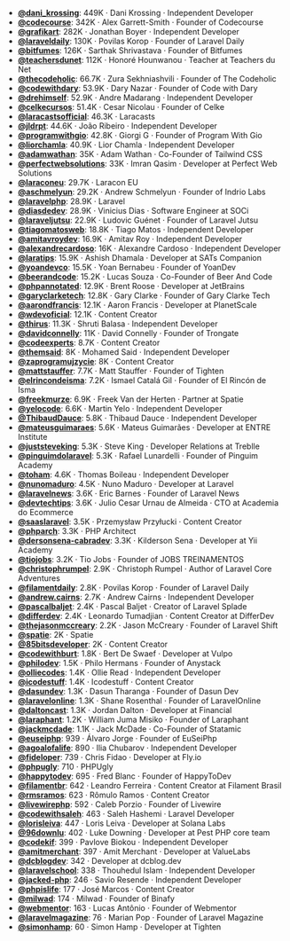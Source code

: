 - **[@dani_krossing](https://www.youtube.com/@dani_krossing)**: 449K ‧ Dani Krossing ‧ Independent Developer
- **[@codecourse](https://www.youtube.com/@codecourse)**: 342K ‧ Alex Garrett-Smith ‧ Founder of Codecourse
- **[@grafikart](https://www.youtube.com/@grafikart)**: 282K ‧ Jonathan Boyer ‧ Independent Developer
- **[@laraveldaily](https://www.youtube.com/@laraveldaily)**: 130K ‧ Povilas Korop ‧ Founder of Laravel Daily
- **[@bitfumes](https://www.youtube.com/@bitfumes)**: 126K ‧ Sarthak Shrivastava ‧ Founder of Bitfumes
- **[@teachersdunet](https://www.youtube.com/@teachersdunet)**: 112K ‧ Honoré Hounwanou ‧ Teacher at Teachers du Net
- **[@thecodeholic](https://www.youtube.com/@thecodeholic)**: 66.7K ‧ Zura Sekhniashvili ‧ Founder of The Codeholic
- **[@codewithdary](https://www.youtube.com/@codewithdary)**: 53.9K ‧ Dary Nazar ‧ Founder of Code with Dary
- **[@drehimself](https://www.youtube.com/@drehimself)**: 52.9K ‧ Andre Madarang ‧ Independent Developer
- **[@celkecursos](https://www.youtube.com/@celkecursos)**: 51.4K ‧ Cesar Nicolau ‧ Founder of Celke
- **[@laracastsofficial](https://www.youtube.com/@laracastsofficial)**: 46.3K ‧ Laracasts
- **[@jldrpt](https://www.youtube.com/@jldrpt)**: 44.6K ‧ João Ribeiro ‧ Independent Developer
- **[@programwithgio](https://www.youtube.com/@programwithgio)**: 42.8K ‧ Giorgi G ‧ Founder of Program With Gio
- **[@liorchamla](https://www.youtube.com/@liorchamla)**: 40.9K ‧ Lior Chamla ‧ Independent Developer
- **[@adamwathan](https://www.youtube.com/@adamwathan)**: 35K ‧ Adam Wathan ‧ Co-Founder of Tailwind CSS
- **[@perfectwebsolutions](https://www.youtube.com/@perfectwebsolutions)**: 33K ‧ Imran Qasim ‧ Developer at Perfect Web Solutions
- **[@laraconeu](https://www.youtube.com/@laraconeu)**: 29.7K ‧ Laracon EU
- **[@aschmelyun](https://www.youtube.com/@aschmelyun)**: 29.2K ‧ Andrew Schmelyun ‧ Founder of Indrio Labs
- **[@laravelphp](https://www.youtube.com/@laravelphp)**: 28.9K ‧ Laravel
- **[@diasdedev](https://www.youtube.com/@diasdedev)**: 28.9K ‧ Vinicius Dias ‧ Software Engineer at SOCi
- **[@laraveljutsu](https://www.youtube.com/@laraveljutsu)**: 22.9K ‧ Ludovic Guénet ‧ Founder of Laravel Jutsu
- **[@tiagomatosweb](https://www.youtube.com/@tiagomatosweb)**: 18.8K ‧ Tiago Matos ‧ Independent Developer
- **[@amitavroydev](https://www.youtube.com/@amitavroydev)**: 16.9K ‧ Amitav Roy ‧ Independent Developer
- **[@alexandrecardoso](https://www.youtube.com/@alexandrecardoso)**: 16K ‧ Alexandre Cardoso ‧ Independent Developer
- **[@laratips](https://www.youtube.com/@laratips)**: 15.9K ‧ Ashish Dhamala ‧ Developer at SATs Companion
- **[@yoandevco](https://www.youtube.com/@yoandevco)**: 15.5K ‧ Yoan Bernabeu ‧ Founder of YoanDev
- **[@beerandcode](https://www.youtube.com/@beerandcode)**: 15.2K ‧ Lucas Souza ‧ Co-Founder of Beer And Code
- **[@phpannotated](https://www.youtube.com/@phpannotated)**: 12.9K ‧ Brent Roose ‧ Developer at JetBrains
- **[@garyclarketech](https://www.youtube.com/@garyclarketech)**: 12.8K ‧ Gary Clarke ‧ Founder of Gary Clarke Tech
- **[@aarondfrancis](https://www.youtube.com/@aarondfrancis)**: 12.1K ‧ Aaron Francis ‧ Developer at PlanetScale
- **[@wdevoficial](https://www.youtube.com/@wdevoficial)**: 12.1K ‧ Content Creator
- **[@thirus](https://www.youtube.com/@thirus)**: 11.3K ‧ Shruti Balasa ‧ Independent Developer
- **[@davidconnelly](https://www.youtube.com/@davidconnelly)**: 11K ‧ David Connelly ‧ Founder of Trongate
- **[@codeexperts](https://www.youtube.com/@codeexperts)**: 8.7K ‧ Content Creator
- **[@themsaid](https://www.youtube.com/@themsaid)**: 8K ‧ Mohamed Said ‧ Independent Developer
- **[@zaprogramujzycie](https://www.youtube.com/@zaprogramujzycie)**: 8K ‧ Content Creator
- **[@mattstauffer](https://www.youtube.com/@mattstauffer)**: 7.7K ‧ Matt Stauffer ‧ Founder of Tighten
- **[@elrincondeisma](https://www.youtube.com/@elrincondeisma)**: 7.2K ‧ Ismael Catalá Gil ‧ Founder of El Rincón de Isma
- **[@freekmurze](https://www.youtube.com/@freekmurze)**: 6.9K ‧ Freek Van der Herten ‧ Partner at Spatie
- **[@yelocode](https://www.youtube.com/@yelocode)**: 6.6K ‧ Martin Yelo ‧ Independent Developer
- **[@ThibaudDauce](https://www.youtube.com/@ThibaudDauce)**: 5.8K ‧ Thibaud Dauce ‧ Independent Developer
- **[@mateusguimaraes](https://www.youtube.com/@mateusguimaraes)**: 5.6K ‧ Mateus Guimarães ‧ Developer at ENTRE Institute
- **[@juststeveking](https://www.youtube.com/@juststeveking)**: 5.3K ‧ Steve King ‧ Developer Relations at Treblle
- **[@pinguimdolaravel](https://www.youtube.com/@pinguimdolaravel)**: 5.3K ‧ Rafael Lunardelli ‧ Founder of Pinguim Academy
- **[@toham](https://www.youtube.com/@toham)**: 4.6K ‧ Thomas Boileau ‧ Independent Developer
- **[@nunomaduro](https://www.youtube.com/@nunomaduro)**: 4.5K ‧ Nuno Maduro ‧ Developer at Laravel
- **[@laravelnews](https://www.youtube.com/@laravelnews)**: 3.6K ‧ Eric Barnes ‧ Founder of Laravel News
- **[@devtechtips](https://www.youtube.com/@devtechtips)**: 3.6K ‧ Julio Cesar Urnau de Almeida ‧ CTO at Academia do Ecommerce
- **[@saaslaravel](https://www.youtube.com/@saaslaravel)**: 3.5K ‧ Przemysław Przyłucki ‧ Content Creator
- **[@phparch](https://www.youtube.com/@phparch)**: 3.3K ‧ PHP Architect
- **[@dersonsena-cabradev](https://www.youtube.com/@dersonsena-cabradev)**: 3.3K ‧ Kilderson Sena ‧ Developer at Yii Academy
- **[@tiojobs](https://www.youtube.com/@tiojobs)**: 3.2K ‧ Tio Jobs ‧ Founder of JOBS TREINAMENTOS
- **[@christophrumpel](https://www.youtube.com/@christophrumpel)**: 2.9K ‧ Christoph Rumpel ‧ Author of Laravel Core Adventures
- **[@filamentdaily](https://www.youtube.com/@filamentdaily)**: 2.8K ‧ Povilas Korop ‧ Founder of Laravel Daily
- **[@andrew.cairns](https://www.youtube.com/@andrew.cairns)**: 2.7K ‧ Andrew Cairns ‧ Independent Developer
- **[@pascalbaljet](https://www.youtube.com/@pascalbaljet)**: 2.4K ‧ Pascal Baljet ‧ Creator of Laravel Splade
- **[@differdev](https://www.youtube.com/@differdev)**: 2.4K ‧ Leonardo Tumadjian ‧ Content Creator at DifferDev
- **[@thejasonmccreary](https://www.youtube.com/@thejasonmccreary)**: 2.2K ‧ Jason McCreary ‧ Founder of Laravel Shift
- **[@spatie](https://www.youtube.com/@spatie)**: 2K ‧ Spatie
- **[@85bitsdeveloper](https://www.youtube.com/@85bitsdeveloper)**: 2K ‧ Content Creator
- **[@codewithburt](https://www.youtube.com/@codewithburt)**: 1.8K ‧ Bert De Swaef ‧ Developer at Vulpo
- **[@philodev](https://www.youtube.com/@philodev)**: 1.5K ‧ Philo Hermans ‧ Founder of Anystack
- **[@olliecodes](https://www.youtube.com/@olliecodes)**: 1.4K ‧ Ollie Read ‧ Independent Developer
- **[@icodestuff](https://www.youtube.com/@icodestuff)**: 1.4K ‧ Icodestuff ‧ Content Creator
- **[@dasundev](https://www.youtube.com/@dasundev)**: 1.3K ‧ Dasun Tharanga ‧ Founder of Dasun Dev
- **[@laravelonline](https://www.youtube.com/@laravelonline)**: 1.3K ‧ Shane Rosenthal ‧ Founder of LaravelOnline
- **[@daltoncast](https://www.youtube.com/@daltoncast)**: 1.3K ‧ Jordan Dalton ‧ Developer at Financial
- **[@laraphant](https://www.youtube.com/@laraphant)**: 1.2K ‧ William Juma Misiko ‧ Founder of Laraphant
- **[@jackmcdade](https://www.youtube.com/@jackmcdade)**: 1.1K ‧ Jack McDade ‧ Co-Founder of Statamic
- **[@euseiphp](https://www.youtube.com/@euseiphp)**: 939 ‧ Álvaro Jorge ‧ Founder of EuSeiPhp
- **[@agoalofalife](https://www.youtube.com/@agoalofalife)**: 890 ‧ Ilia Chubarov ‧ Independent Developer
- **[@fideloper](https://www.youtube.com/@fideloper)**: 739 ‧ Chris Fidao ‧ Developer at Fly.io
- **[@phpugly](https://www.youtube.com/@phpugly)**: 710 ‧ PHPUgly
- **[@happytodev](https://www.youtube.com/@happytodev)**: 695 ‧ Fred Blanc ‧ Founder of HappyToDev
- **[@filamentbr](https://www.youtube.com/@filamentbr)**: 642 ‧ Leandro Ferreira ‧ Content Creator at Filament Brasil
- **[@rmsramos](https://www.youtube.com/@rmsramos)**: 623 ‧ Rômulo Ramos ‧ Content Creator
- **[@livewirephp](https://www.youtube.com/@livewirephp)**: 592 ‧ Caleb Porzio ‧ Founder of Livewire
- **[@codewithsaleh](https://www.youtube.com/@codewithsaleh)**: 463 ‧ Saleh Hashemi ‧ Laravel Developer
- **[@lorisleiva](https://www.youtube.com/@lorisleiva)**: 447 ‧ Loris Leiva ‧ Developer at Solana Labs
- **[@96downlu](https://www.youtube.com/@96downlu)**: 402 ‧ Luke Downing ‧ Developer at Pest PHP core team
- **[@codekif](https://www.youtube.com/@codekif)**: 399 ‧ Pavlove Biokou ‧ Independent Developer
- **[@amitmerchant](https://www.youtube.com/@amitmerchant)**: 397 ‧ Amit Merchant ‧ Developer at ValueLabs
- **[@dcblogdev](https://www.youtube.com/@dcblogdev)**: 342 ‧ Developer at dcblog.dev
- **[@laravelschool](https://www.youtube.com/@laravelschool)**: 338 ‧ Thouhedul Islam ‧ Independent Developer
- **[@jacked-php](https://www.youtube.com/@jacked-php)**: 246 ‧ Savio Resende ‧ Independent Developer
- **[@phpislife](https://www.youtube.com/@phpislife)**: 177 ‧ José Marcos ‧ Content Creator
- **[@milwad](https://www.youtube.com/@milwad)**: 174 ‧ Milwad ‧ Founder of Binafy
- **[@webmentor](https://www.youtube.com/@webmentor)**: 163 ‧ Lucas Antônio ‧ Founder of Webmentor
- **[@laravelmagazine](https://www.youtube.com/@laravelmagazine)**: 76 ‧ Marian Pop ‧ Founder of Laravel Magazine
- **[@simonhamp](https://www.youtube.com/@simonhamp)**: 60 ‧ Simon Hamp ‧ Developer at Tighten
